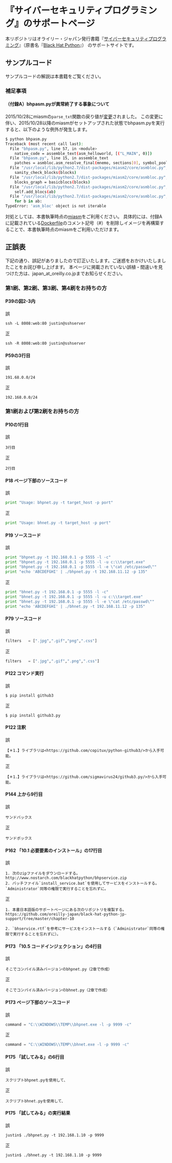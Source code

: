 # 『サイバーセキュリティプログラミング』のサポートページ

本リポジトリはオライリー・ジャパン発行書籍『[サイバーセキュリティプログラミング](http://www.oreilly.co.jp/books/9784873117317/)』（原書名『[Black Hat Python](https://www.nostarch.com/blackhatpython)』） のサポートサイトです。

## サンプルコード

サンプルコードの解説は本書籍をご覧ください。

### 補足事項

#### （付録A）bhpasm.pyが異常終了する事象について

2015/10/28にmiasmの`parse_txt`関数の戻り値が[変更](https://github.com/cea-sec/miasm/commit/dfdcae8bfeefc5c4395ee1e909bab83e211ffefb)されました。
この変更に伴い、2015/10/28以降のmiasmがセットアップされた状態でbhpasm.pyを実行すると、以下のような例外が発生します。
```sh
$ python bhpasm.py
Traceback (most recent call last):
  File "bhpasm.py", line 57, in <module>
    native_code = assemble_text(asm_helloworld, [("L_MAIN", 0)])
  File "bhpasm.py", line 15, in assemble_text
    patches = asmbloc.asm_resolve_final(mnemo, sections[0], symbol_pool)
  File "/usr/local/lib/python2.7/dist-packages/miasm2/core/asmbloc.py", line 1050, in asm_resolve_final
    sanity_check_blocks(blocks)
  File "/usr/local/lib/python2.7/dist-packages/miasm2/core/asmbloc.py", line 1031, in sanity_check_blocks
    blocks_graph = basicblocs(blocks)
  File "/usr/local/lib/python2.7/dist-packages/miasm2/core/asmbloc.py", line 1097, in __init__
    self.add_blocs(ab)
  File "/usr/local/lib/python2.7/dist-packages/miasm2/core/asmbloc.py", line 1107, in add_blocs
    for b in ab:
TypeError: 'asm_bloc' object is not iterable
```

対処としては、本書執筆時点の[miasm](https://github.com/cea-sec/miasm/tree/dcc488ec39d9a96b70c728ccdbcd43e62b25ae99)をご利用ください。
具体的には、付録Aに記載されている[Dockerfile](/appendix-A/bhp_miasm/Dockerfile)のコメント記号（#）を削除しイメージを再構築することで、本書執筆時点のmiasmをご利用いただけます。

## 正誤表

下記の通り、誤記がありましたので訂正いたします。ご迷惑をおかけいたしましたことをお詫び申し上げます。
本ページに掲載されていない誤植・間違いを見つけた方は、japan_at_oreilly.co.jpまでお知らせください。

### 第1刷、第2刷、第3刷、第4刷をお持ちの方

#### P39の図2-3内
誤

```
ssh -L 8008:web:80 justin@sshserver
```

正

```
ssh -R 8008:web:80 justin@sshserver
```

#### P59の3行目
誤

```
191.68.0.0/24
```

正

```
192.168.0.0/24
```


### 第1刷および第2刷をお持ちの方

#### P10の1行目

誤

```
3行目
```

正

```
2行目
```

#### P18 ページ下部のソースコード

誤

```python
print "Usage: bhpnet.py -t target_host -p port"
```

正

```python
print "Usage: bhnet.py -t target_host -p port"
```

#### P19 ソースコード

誤

```python
print "bhpnet.py -t 192.168.0.1 -p 5555 -l -c"
print "bhpnet.py -t 192.168.0.1 -p 5555 -l -u c:\\target.exe"
print "bhpnet.py -t 192.168.0.1 -p 5555 -l -e \"cat /etc/passwd\""
print "echo 'ABCDEFGHI' | ./bhpnet.py -t 192.168.11.12 -p 135"
```

正

```python
print "bhnet.py -t 192.168.0.1 -p 5555 -l -c"
print "bhnet.py -t 192.168.0.1 -p 5555 -l -u c:\\target.exe"
print "bhnet.py -t 192.168.0.1 -p 5555 -l -e \"cat /etc/passwd\""
print "echo 'ABCDEFGHI' | ./bhnet.py -t 192.168.11.12 -p 135"
```

#### P79 ソースコード

誤

```python
filters   = [".jpg",".gif","png",".css"]
```

正

```python
filters   = [".jpg",".gif",".png",".css"]
```

#### P122 コマンド実行

誤

```
$ pip install github3
```

正

```
$ pip install github3.py
```

#### P122 注釈

誤

```
【＊1.】ライブラリは<https://github.com/copitux/python-github3/>から入手可能。
```

正

```
【＊1.】ライブラリは<https://github.com/sigmavirus24/github3.py/>から入手可能。
```

#### P144 上から9行目

誤

```
サンドバックス
```

正

```
サンドボックス
```

#### P162 「10.1 必要要素のインストール」の17行目

誤

```
1. 次のzipファイルをダウンロードする。
http://www.nostarch.com/blackhatpython/bhpservice.zip
2. バッチファイル`install_service.bat`を使用してサービスをインストールする。`Administrator`同等の権限で実行することを忘れずに。
```

正

```
1. 本書日本語版のサポートページにある次のリポジトリを複製する。
https://github.com/oreilly-japan/black-hat-python-jp-support/tree/master/chapter-10

2. `bhservice.rtf`を参考にサービスをインストールする（`Administrator`同等の権限で実行することを忘れずに）。
```



#### P173 「10.5 コードインジェクション」の4行目

誤

```
そこでコンパイル済みバージョンのbhpnet.py（2章で作成）
```

正

```
そこでコンパイル済みバージョンのbhnet.py（2章で作成）
```

#### P173 ページ下部のソースコード

誤

```python
command = "C:\\WINDOWS\\TEMP\\bhpnet.exe -l -p 9999 -c"
```

正

```python
command = "C:\\WINDOWS\\TEMP\\bhnet.exe -l -p 9999 -c"
```

#### P175 「試してみる」の6行目

誤

```
スクリプトbhpnet.pyを使用して、
```

正

```
スクリプトbhnet.pyを使用して、
```

#### P175 「試してみる」の実行結果

誤

```shell-session
justin$ ./bhpnet.py -t 192.168.1.10 -p 9999
```

正

```shell-session
justin$ ./bhnet.py -t 192.168.1.10 -p 9999
```
